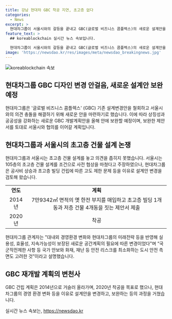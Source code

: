 ```yaml
---
title: 강남 현대차 GBC 착공 지연, 초고층 없다
categories:
  - News
excerpt: >
  현대차그룹이 서울시와의 갈등을 끝내고 GBC(글로벌 비즈니스 콤플렉스)의 새로운 설계안을 마련하기로 했다. 이에 앞서 기존 설계안을 철회하고, 이제는 상징성과 공공성을 강화하는 새로운 계획을 내놓을 예정이다. 현대차그룹은 초고층을 고려하지 않겠다는 입장을 밝혔고, 이에 따른 디자인 변경 제안서를 서울시에 제출했다. 이제 양측은 새로운 제안서를 토대로 협의를 이어가고, 이번 변화는 대내외 경영환경 변화와 미래전략을 반영한 것으로 설명했다.
feature_text: >
  ## koreablockchain 실시간 뉴스 속보입니다.

  현대차그룹이 서울시와의 갈등을 끝내고 GBC(글로벌 비즈니스 콤플렉스)의 새로운 설계안을 마련하기로 했다. 이에 앞서 기존 설계안을 철회하고, 이제는 상징성과 공공성을 강화하는 새로운 계획을 내놓을 예정이다. 현대차그룹은 초고층을 고려하지 않겠다는 입장을 밝혔고, 이에 따른 디자인 변경 제안서를 서울시에 제출했다. 이제 양측은 새로운 제안서를 토대로 협의를 이어가고, 이번 변화는 대내외 경영환경 변화와 미래전략을 반영한 것으로 설명했다.
image: 'https://newsdao.kr/res/images/meta/newsdao_breakingnews.jpg'
---
```


<p><img src="https://newsdao.kr/res/images/meta/newsdao_breakingnews.jpg" alt="koreablockchain 속보" /></p>

<h2 data-ke-size="size26">현대차그룹 GBC 디자인 변경 안걸음, 새로운 설계안 보완 예정</h2>

<p data-ke-size="size16">현대차그룹은 '글로벌 비즈니스 콤플렉스' (GBC) 기존 설계변경안을 철회하고 서울시와의 의견 충돌을 해결하기 위해 새로운 안을 마련하기로 했습니다. 이에 따라 상징성과 공공성을 강화하는 새로운 GBC 개발계획안을 올해 안에 보완할 예정이며, 보완한 제안서를 토대로 서울시와 협의를 이어갈 계획입니다.</p>

<h2 data-ke-size="size26">현대차그룹과 서울시의 초고층 건물 설계 논쟁</h2>

<p data-ke-size="size16">현대차그룹과 서울시는 초고층 건물 설계를 놓고 의견을 좁히지 못했습니다. 서울시는 105층의 초고층 건물 설계를 조건으로 사전 협상을 마쳤다고 주장하였으나, 현대차그룹은 공사비 상승과 초고층 빌딩 건립에 따른 고도 제한 문제 등을 이유로 설계안 변경을 검토해 왔습니다.</p>

<table>
    <tr>
        <td style="text-align: center; height: 17px;"><b>연도</b></td>
        <td style="text-align: center; height: 17px;"><b>계획</b></td>
    </tr>
    <tr>
        <td style="text-align: center; height: 17px;">2014년</td>
        <td style="text-align: center; height: 17px;">7만9342㎡ 면적의 옛 한전 부지를 매입하고 초고층 빌딩 1개동과 저층 건물 4개동을 짓는 제안서 제출</td>
    </tr>
    <tr>
        <td style="text-align: center; height: 17px;">2020년</td>
        <td style="text-align: center; height: 17px;">착공</td>
    </tr>
</table>

<p data-ke-size="size16">현대차그룹 관계자는 "대내외 경영환경 변화와 현대차그룹의 미래전략 등을 반영해 실용성, 효율성, 지속가능성이 보장된 새로운 공간계획의 필요에 따른 변경이었다"며 “국군작전제한 사항 등 국가 안보와 화재, 재난 등 안전 리스크를 최소화하는 도시 안전 측면도 고려한 것”이라고 설명했습니다.</p>

<h2 data-ke-size="size26">GBC 재개발 계획의 변천사</h2>

<p data-ke-size="size16">GBC 건립 계획은 2014년으로 거슬러 올라가며, 2020년 착공을 목표로 했으나, 현대차그룹의 경영 환경 변화 등을 이유로 설계안을 변경하고, 보완하는 등의 과정을 거쳤습니다.</p>
실시간 뉴스 속보는, <a href="https://newsdao.kr" rel="dofollow">https://newsdao.kr</a>


